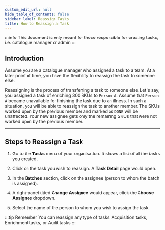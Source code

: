 ```yaml
---
custom_edit_url: null
hide_table_of_contents: false
sidebar_label: Reassign Tasks
title: How to Reassign a Task
---
```


:::info
This document is only meant for those responsible for creating tasks, i.e. catalogue manager or admin
:::

## Introduction

Assume you are a catalogue manager who assigned a task to a team. At a later point of time, you have the flexibility to reassign the task to someone else. 

Reassigning is the process of transferring a task to someone else. Let's say, you assigned a task of enriching 300 SKUs to `Person A`. Assume that `Person A` became unavailable for finishing the task due to an illness. In such a situation, you will be able to reassign the task to another member. The SKUs worked upon by the previous member and marked as `DONE` will be unaffected. Your new assignee gets only the remaining SKUs that were not worked upon by the previous member. 

---

## Steps to Reassign a Task

1. Go to the **Tasks** menu of your organisation. It shows a list of all the tasks you created.

2. Click on the task you wish to reassign. A **Task Detail** page would open.

3. In the **Batches** section, click on the assignee (person to whom the batch is assigned).

4. A right-panel titled **Change Assignee** would appear, click the **Choose Assignee** dropdown.

5. Select the name of the person to whom you wish to assign the task.

:::tip Remember
You can reassign any type of tasks: Acquisition tasks, Enrichment tasks, or Audit tasks
:::